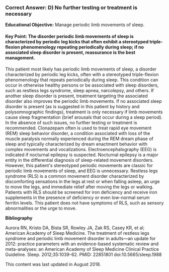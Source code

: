 
### Correct Answer: D) No further testing or treatment is necessary 

**Educational Objective:** Manage periodic limb movements of sleep.

#### **Key Point:** The disorder periodic limb movements of sleep is characterized by periodic leg kicks that often exhibit a stereotyped triple-flexion phenomenology repeating periodically during sleep; if no associated sleep disorder is present, reassurance is the best management.

This patient most likely has periodic limb movements of sleep, a disorder characterized by periodic leg kicks, often with a stereotyped triple-flexion phenomenology that repeats periodically during sleep. This condition can occur in otherwise healthy persons or be associated with sleep disorders, such as restless legs syndrome, sleep apnea, narcolepsy, and others. If another sleep disorder is present, treatment targeting the associated disorder also improves the periodic limb movements. If no associated sleep disorder is present (as is suggested in this patient by history and polysomnographic findings), treatment is only necessary if limb movements cause sleep fragmentation (brief arousals that occur during a sleep period). In the absence of such issues, no further testing or treatment is recommended.
Clonazepam often is used to treat rapid eye movement (REM) sleep behavior disorder, a condition associated with loss of the muscle paralysis normally experienced during the REM dream phase of sleep and typically characterized by dream enactment behavior with complex movements and vocalizations.
Electroencephalography (EEG) is indicated if nocturnal epilepsy is suspected. Nocturnal epilepsy is a major entity in the differential diagnosis of sleep-related movement disorders. However, this patient's stereotyped periodic movements are classic for periodic limb movements of sleep, and EEG is unnecessary.
Restless legs syndrome (RLS) is a common movement disorder characterized by discomforting sensations in the legs at rest or when falling asleep, an urge to move the legs, and immediate relief after moving the legs or walking. Patients with RLS should be screened for iron deficiency and receive iron supplements in the presence of deficiency or even low-normal serum ferritin levels. This patient does not have symptoms of RLS, such as sensory abnormalities or the urge to move.

**Bibliography**

Aurora RN, Kristo DA, Bista SR, Rowley JA, Zak RS, Casey KR, et al; American Academy of Sleep Medicine. The treatment of restless legs syndrome and periodic limb movement disorder in adults—an update for 2012: practice parameters with an evidence-based systematic review and meta-analyses: an American Academy of Sleep Medicine Clinical Practice Guideline. Sleep. 2012;35:1039-62. PMID: 22851801 doi:10.5665/sleep.1988

This content was last updated in August 2018.